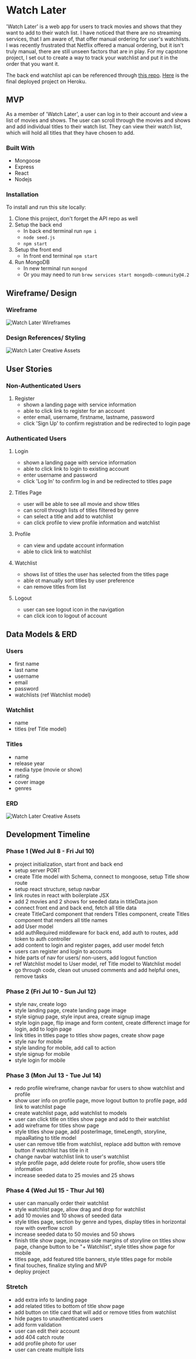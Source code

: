 # Watch Later
'Watch Later' is a web app for users to track movies and shows that they want to add to their watch list. I have noticed that there are no streaming services, that I am aware of, that offer manual ordering for user's watchlists. I was recently frustrated that Netflix offered a manual ordering, but it isn't truly manual, there are still unseen factors that are in play. For my capstone project, I set out to create a way to track your watchlist and put it in the order that you want it.

The back end watchlist api can be referenced through [this repo](https://github.com/isaiahcolson/watchlist-api).
[Here](https://isaiahcolson-watchlist.herokuapp.com/) is the final deployed project on Heroku.



## MVP
As a member of 'Watch Later', a user can log in to their account and view a list of movies and shows. The user can scroll through the movies and shows and add individual titles to their watch list. They can view their watch list, which will hold all titles that they have chosen to add.

### Built With
* Mongoose
* Express
* React
* Nodejs

### Installation
To install and run this site locally:
1. Clone this project, don't forget the API repo as well
2. Setup the back end
    * In back end terminal run ```npm i```
    * ```node seed.js```
    * ```npm start```
3. Setup the front end
    * In front end terminal ```npm start```
4. Run MongoDB
    * In new terminal run ```mongod```
    * Or you may need to run ```brew services start mongodb-community@4.2```




## Wireframe/ Design

### Wireframe
![Watch Later Wireframes](/public/WL-wireframes.png)

### Design References/ Styling
![Watch Later Creative Assets](/public/WL-creative-assets.png)



## User Stories

### Non-Authenticated Users
1. Register
    * shown a landing page with service information
    * able to click link to register for an account
    * enter email, username, firstname, lastname, password
    * click 'Sign Up' to confirm registration and be redirected to login page

### Authenticated Users
1. Login
    * shown a landing page with service information
    * able to click link to login to existing account
    * enter username and password
    * click 'Log In' to confirm log in and be redirected to titles page

2. Titles Page
    * user will be able to see all movie and show titles
    * can scroll through lists of titles filtered by genre
    * can select a title and add to watchlist
    * can click profile to view profile information and watchlist

3. Profile
    * can view and update account information
    * able to click link to watchlist

4. Watchlist
    * shows list of titles the user has selected from the titles page
    * able ot manually sort titles by user preference
    * can remove titles from list

5. Logout
    * user can see logout icon in the navigation
    * can click icon to logout of account



## Data Models & ERD

### Users
* first name
* last name
* username
* email
* password
* watchlists (ref Watchlist model)

### Watchlist
* name
* titles (ref Title model)

### Titles
* name
* release year
* media type (movie or show)
* rating
* cover image
* genres

### ERD
![Watch Later Creative Assets](/public/WL-models.png)



## Development Timeline

### Phase 1 (Wed Jul 8 - Fri Jul 10)
* project initialization, start front and back end
* setup server PORT
* create Title model with Schema, connect to mongoose, setup Title show route
* setup react structure, setup navbar
* link routes in react with boilerplate JSX
* add 2 movies and 2 shows for seeded data in titleData.json
* connect front end and back end, fetch all title data
* create TitleCard component that renders Titles component, create Titles component that renders all title names
* add User model
* add authRequired middleware for back end, add auth to routes, add token to auth controller
* add content to login and register pages, add user model fetch
* users can register and login to accounts
* hide parts of nav for users/ non-users, add logout function
* ref Watchlist model to User model, ref Title model to Watchlist model
* go through code, clean out unused comments and add helpful ones, remove tasks

### Phase 2 (Fri Jul 10 - Sun Jul 12)
* style nav, create logo
* style landing page, create landing page image
* style signup page, style input area, create signup image
* style login page, flip image and form content, create differenct image for login, add to login page
* link titles in titles page to titles show pages, create show page
* style nav for mobile
* style landing for mobile, add call to action
* style signup for mobile
* style login for mobile

### Phase 3 (Mon Jul 13 - Tue Jul 14)
* redo profile wireframe, change navbar for users to show watchlist and profile
* show user info on profile page, move logout button to profile page, add link to watchlist page
* create watchlist page, add watchlist to models
* user can click title on titles show page and add to their watchlist
* add wireframe for titles show page
* style titles show page, add posterImage, timeLength, storyline, mpaaRating to title model
* user can remove title from watchlist, replace add button with remove button if watchlist has title in it
* change navbar watchlist link to user's watchlist
* style profile page, add delete route for profile, show users title information
* increase seeded data to 25 movies and 25 shows

### Phase 4 (Wed Jul 15 - Thur Jul 16)
* user can manually order their watchlist
* style watchlist page, allow drag and drop for watchlist
* add 10 movies and 10 shows of seeded data
* style titles page, section by genre and types, display titles in horizontal row with overflow scroll
* increase seeded data to 50 movies and 50 shows
* finish title show page, increase side margins of storyline on titles show page, change button to be "+ Watchlist", style titles show page for mobile
* titles page, add featured title banners, style titles page for mobile
* final touches, finalize styling and MVP
* deploy project

### Stretch
* add extra info to landing page
* add related titles to bottom of title show page
* add button on title card that will add or remove titles from watchlist
* hide pages to unauthenticated users
* add form validation
* user can edit their account
* add 404 catch route
* add profile photo for user
* user can create multiple lists

<!-- Seeded Data Templage -->
<!-- 
    {
        "name": "",
        "rating": ,
        "releaseYear": ,
        "mpaaRating": "",
        "timeLength": "",
        "mediaType": "",
        "posterImage": "",
        "coverImage": "",
        "genres": [],
        "storyline": ""
    },
 -->
